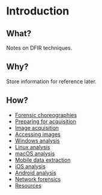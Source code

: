 # Introduction

## What?

Notes on DFIR techniques.

## Why?

Store information for reference later.

## How?

* [Forensic choreographies](choreography.md)
* [Preparing for acquisition](preparation.md)
* [Image acquisition](acquisition.md)
* [Accessing images](access.md)
* [Windows analysis](windows.md)
* [Linux analysis](linux.md)
* [macOS analysis](macos.md)
* [Mobile data extraction](mobile.md)
* [iOS analysis](ios.md)
* [Android analysis](android.md)
* [Network forensics](network.md)
* [Resources](resources.md)

